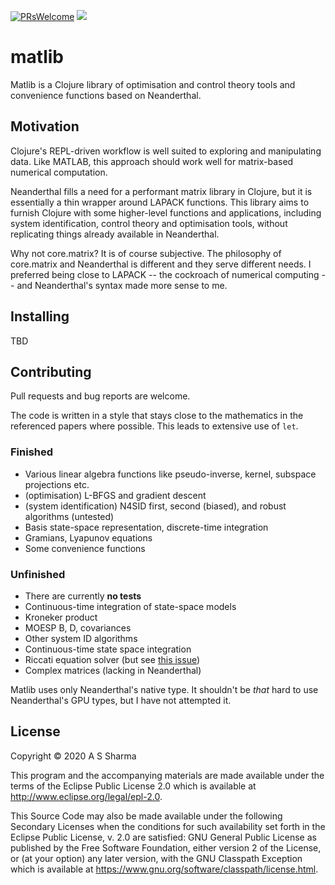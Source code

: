 [![PRsWelcome](https://img.shields.io/badge/PRs-welcome-brightgreen.svg?style=flat-square)](http://makeapullrequest.com)
[![](https://cljdoc.org/badge/matlib)](https://cljdoc.org/jump/release/matlib)

# matlib

Matlib is a Clojure library of optimisation and control theory tools and
convenience functions based on Neanderthal.

## Motivation

Clojure's REPL-driven workflow is well suited to exploring and manipulating data.
Like MATLAB, this approach should work well for matrix-based numerical computation.

Neanderthal fills a need for a performant matrix library in Clojure, but it is
essentially a thin wrapper around LAPACK functions. This library aims to
furnish Clojure with some higher-level functions and applications, including
system identification, control theory and optimisation tools, without replicating
things already available in Neanderthal.

Why not core.matrix? It is of course subjective. The philosophy of core.matrix
and Neanderthal is different and they serve different needs. I preferred being
close to LAPACK -- the cockroach of numerical computing -- and Neanderthal's
syntax made more sense to me.


## Installing

TBD


## Contributing

Pull requests and bug reports are welcome. 

The code is written in a style that stays close to the mathematics in the
referenced papers where possible. This leads to extensive use of `let`.


### Finished

- Various linear algebra functions like pseudo-inverse, kernel, subspace projections etc.
- (optimisation) L-BFGS and gradient descent
- (system identification) N4SID first, second (biased), and robust algorithms (untested)
- Basis state-space representation, discrete-time integration
- Gramians, Lyapunov equations
- Some convenience functions


### Unfinished

- There are currently **no tests**
- Continuous-time integration of state-space models
- Kroneker product
- MOESP B, D, covariances
- Other system ID algorithms
- Continuous-time state space integration
- Riccati equation solver (but see [this issue](https://github.com/uncomplicate/neanderthal/issues/93))
- Complex matrices (lacking in Neanderthal)

Matlib uses only Neanderthal's native type. It shouldn't be *that* hard to use
Neanderthal's GPU types, but I have not attempted it.


## License

Copyright © 2020 A S Sharma

This program and the accompanying materials are made available under the
terms of the Eclipse Public License 2.0 which is available at
http://www.eclipse.org/legal/epl-2.0.

This Source Code may also be made available under the following Secondary
Licenses when the conditions for such availability set forth in the Eclipse
Public License, v. 2.0 are satisfied: GNU General Public License as published by
the Free Software Foundation, either version 2 of the License, or (at your
option) any later version, with the GNU Classpath Exception which is available
at https://www.gnu.org/software/classpath/license.html.
